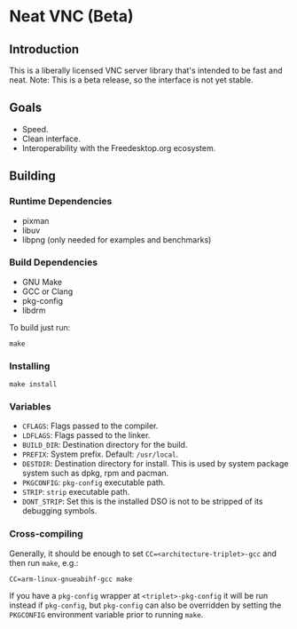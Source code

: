# Neat VNC (Beta)

## Introduction
This is a liberally licensed VNC server library that's intended to be fast and
neat. Note: This is a beta release, so the interface is not yet stable.

## Goals
 * Speed.
 * Clean interface.
 * Interoperability with the Freedesktop.org ecosystem.

## Building

### Runtime Dependencies
 * pixman
 * libuv
 * libpng (only needed for examples and benchmarks)

### Build Dependencies
 * GNU Make
 * GCC or Clang
 * pkg-config
 * libdrm

To build just run:
```
make 
```

### Installing
```
make install
```

### Variables
 * `CFLAGS`: Flags passed to the compiler.
 * `LDFLAGS`: Flags passed to the linker.
 * `BUILD_DIR`: Destination directory for the build.
 * `PREFIX`: System prefix. Default: `/usr/local`.
 * `DESTDIR`: Destination directory for install. This is used by system
   package system such as dpkg, rpm and pacman.
 * `PKGCONFIG`: `pkg-config` executable path.
 * `STRIP`: `strip` executable path.
 * `DONT_STRIP`: Set this is the installed DSO is not to be stripped of its
   debugging symbols.

### Cross-compiling
Generally, it should be enough to set `CC=<architecture-triplet>-gcc` and then
run `make`, e.g.:
```
CC=arm-linux-gnueabihf-gcc make
```
If you have a `pkg-config` wrapper at `<triplet>-pkg-config` it will be run
instead if `pkg-config`, but `pkg-config` can also be overridden by setting the
`PKGCONFIG` environment variable prior to running `make`.
